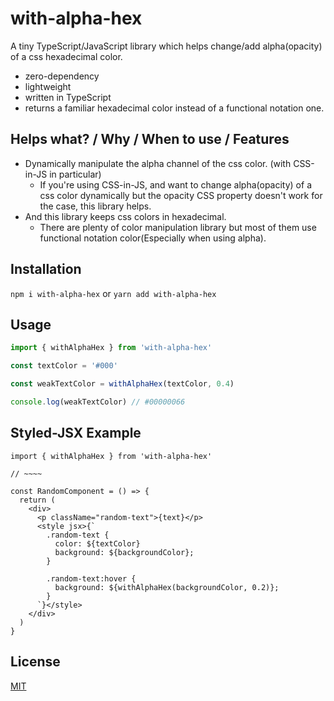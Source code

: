 # with-alpha-hex

A tiny TypeScript/JavaScript library which helps change/add alpha(opacity) of a css hexadecimal color.

- zero-dependency
- lightweight
- written in TypeScript
- returns a familiar hexadecimal color instead of a functional notation one.

## Helps what? / Why / When to use / Features

- Dynamically manipulate the alpha channel of the css color. (with CSS-in-JS in particular)
  - If you're using CSS-in-JS, and want to change alpha(opacity) of a css color dynamically but the opacity CSS property doesn't work for the case, this library helps.
- And this library keeps css colors in hexadecimal.
  - There are plenty of color manipulation library but most of them use functional notation color(Especially when using alpha).

## Installation

`npm i with-alpha-hex` or `yarn add with-alpha-hex`

## Usage

```ts
import { withAlphaHex } from 'with-alpha-hex'

const textColor = '#000'

const weakTextColor = withAlphaHex(textColor, 0.4)

console.log(weakTextColor) // #00000066
```

## Styled-JSX Example
```tsx
import { withAlphaHex } from 'with-alpha-hex'

// ~~~~

const RandomComponent = () => {
  return (
    <div>
      <p className="random-text">{text}</p>
      <style jsx>{`
        .random-text {
          color: ${textColor}
          background: ${backgroundColor};
        }

        .random-text:hover {
          background: ${withAlphaHex(backgroundColor, 0.2)};
        }
      `}</style>
    </div>
  )
}
```

## License

[MIT](LICENSE)
